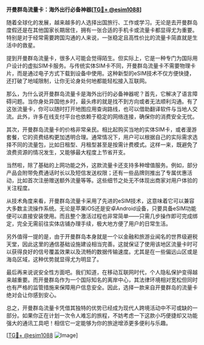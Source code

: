 **开曼群岛流量卡：海外出行必备神器[[TG💪+ @esim1088](https://t.me/s/esim1088)]**

随着全球化的发展，越来越多的人选择出国旅行、工作或学习。无论是去开曼群岛度假还是在其他国家长期居住，拥有一张合适的手机卡或流量卡都显得尤为重要。特别是对于经常需要跨国沟通的人来说，一张稳定且高性价比的流量卡简直就是生活中的救星。

提到开曼群岛流量卡，很多人可能会觉得陌生。但实际上，它是一种专门为国际用户设计的虚拟SIM卡服务。与传统实体SIM卡不同，开曼群岛流量卡不需要物理卡片，而是通过电子方式下载到设备中使用。这种新型的eSIM技术不仅方便快捷，还打破了地域限制，让你无论身处何地都能轻松接入互联网。

那么，为什么说开曼群岛流量卡是海外出行的必备神器呢？首先，它解决了语言障碍问题。当你身处异国他乡时，最头疼的就是找不到方向或者无法顺利沟通。有了这张流量卡，你可以随时打开地图应用查询路线，也可以借助翻译软件与当地人交流。此外，许多在线支付平台也依赖于稳定的网络连接，确保你的消费安全无忧。

其次，开曼群岛流量卡的价格非常亲民。相比起购买当地的实体SIM卡，或者漫游套餐，它的资费结构更加透明合理。通常情况下，用户可以根据自己的实际需求选择不同的流量包，比如日租型、月租型甚至是按需计费模式。这样一来，既避免了浪费资源的情况发生，又能够最大程度上节省开支。

当然啦，除了基础的上网功能之外，这款流量卡还支持多种增值服务。例如，部分产品会附带免费通话时长以及短信发送权限；还有一些品牌则推出了专属优惠活动，比如首次注册赠送额外流量等等。这些细节之处无不体现出商家对用户体验的关注程度。

从技术角度来看，开曼群岛流量卡采用了先进的eSIM技术，这意味着它可以兼容大多数主流操作系统。无论是苹果iOS还是安卓Android设备，只要具备eSIM功能便可以直接安装使用。而且整个激活过程也非常简单——只需几步操作即可完成绑定，完全无需前往实体店铺办理手续，极大地方便了用户的日常生活。

另外值得一提的是，由于开曼群岛本身就是一个以金融和旅游业闻名的世界级避税天堂，因此这里的通信基础设施建设相当完善。这就保证了使用该地区流量卡时可以获得良好的信号覆盖效果以及流畅的数据传输速度。尤其是在一些偏远山区或是海岛区域，这种优势就显得尤为明显了。

最后再来说说安全性方面吧。我们知道，在移动互联网时代，个人隐私保护变得越来越重要。而开曼群岛作为一个国际知名的离岸中心，其法律环境相对宽松但同时也有严格的监管措施来保障用户信息安全。因此，选择一款来自开曼群岛的流量卡绝对会让你感到安心。

总之，开曼群岛流量卡凭借其独特的优势已经成为现代人跨境活动中不可或缺的一部分。如果你正在计划一次令人难忘的旅程，不妨考虑一下这款小巧便捷却又功能强大的通讯工具吧！相信它一定能够为你的旅途增添更多便利与乐趣。

[[TG💪+ @esim1088](https://t.me/s/esim1088) ![Image](https://i.postimg.cc/4NQfJmqS/Snipaste-2025-05-13-00-14-12.png)]